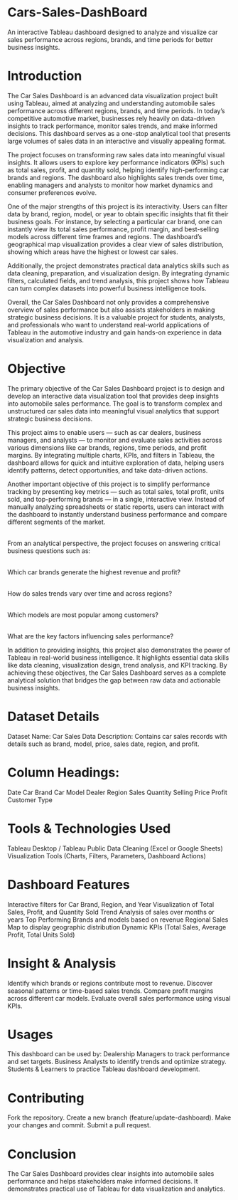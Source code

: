 # Cars-Sales-DashBoard

An interactive Tableau dashboard designed to analyze and visualize car sales performance across regions, brands, and time periods for better business insights.

# Introduction

The Car Sales Dashboard is an advanced data visualization project built using Tableau, aimed at analyzing and understanding automobile sales performance across different regions, brands, and time periods. In today’s competitive automotive market, businesses rely heavily on data-driven insights to track performance, monitor sales trends, and make informed decisions. This dashboard serves as a one-stop analytical tool that presents large volumes of sales data in an interactive and visually appealing format.

The project focuses on transforming raw sales data into meaningful visual insights. It allows users to explore key performance indicators (KPIs) such as total sales, profit, and quantity sold, helping identify high-performing car brands and regions. The dashboard also highlights sales trends over time, enabling managers and analysts to monitor how market dynamics and consumer preferences evolve.

One of the major strengths of this project is its interactivity. Users can filter data by brand, region, model, or year to obtain specific insights that fit their business goals. For instance, by selecting a particular car brand, one can instantly view its total sales performance, profit margin, and best-selling models across different time frames and regions. The dashboard’s geographical map visualization provides a clear view of sales distribution, showing which areas have the highest or lowest car sales.

Additionally, the project demonstrates practical data analytics skills such as data cleaning, preparation, and visualization design. By integrating dynamic filters, calculated fields, and trend analysis, this project shows how Tableau can turn complex datasets into powerful business intelligence tools.

Overall, the Car Sales Dashboard not only provides a comprehensive overview of sales performance but also assists stakeholders in making strategic business decisions. It is a valuable project for students, analysts, and professionals who want to understand real-world applications of Tableau in the automotive industry and gain hands-on experience in data visualization and analysis.

# Objective

The primary objective of the Car Sales Dashboard project is to design and develop an interactive data visualization tool that provides deep insights into automobile sales performance. The goal is to transform complex and unstructured car sales data into meaningful visual analytics that support strategic business decisions.

This project aims to enable users — such as car dealers, business managers, and analysts — to monitor and evaluate sales activities across various dimensions like car brands, regions, time periods, and profit margins. By integrating multiple charts, KPIs, and filters in Tableau, the dashboard allows for quick and intuitive exploration of data, helping users identify patterns, detect opportunities, and take data-driven actions.

Another important objective of this project is to simplify performance tracking by presenting key metrics — such as total sales, total profit, units sold, and top-performing brands — in a single, interactive view. Instead of manually analyzing spreadsheets or static reports, users can interact with the dashboard to instantly understand business performance and compare different segments of the market.

<br>From an analytical perspective, the project focuses on answering critical business questions such as:

<br>Which car brands generate the highest revenue and profit?

<br>How do sales trends vary over time and across regions?

<br>Which models are most popular among customers?

<br>What are the key factors influencing sales performance?

In addition to providing insights, this project also demonstrates the power of Tableau in real-world business intelligence. It highlights essential data skills like data cleaning, visualization design, trend analysis, and KPI tracking. By achieving these objectives, the Car Sales Dashboard serves as a complete analytical solution that bridges the gap between raw data and actionable business insights.

# Dataset Details

Dataset Name: Car Sales Data
Description: Contains car sales records with details such as brand, model, price, sales date, region, and profit.

# Column Headings:
Date
Car Brand
Car Model
Dealer Region
Sales Quantity
Selling Price
Profit
Customer Type

# Tools & Technologies Used

Tableau Desktop / Tableau Public
Data Cleaning (Excel or Google Sheets)
Visualization Tools (Charts, Filters, Parameters, Dashboard Actions)

# Dashboard Features

Interactive filters for Car Brand, Region, and Year
Visualization of Total Sales, Profit, and Quantity Sold
Trend Analysis of sales over months or years
Top Performing Brands and models based on revenue
Regional Sales Map to display geographic distribution
Dynamic KPIs (Total Sales, Average Profit, Total Units Sold)

# Insight & Analysis

Identify which brands or regions contribute most to revenue.
Discover seasonal patterns or time-based sales trends.
Compare profit margins across different car models.
Evaluate overall sales performance using visual KPIs.

# Usages

This dashboard can be used by:
Dealership Managers to track performance and set targets.
Business Analysts to identify trends and optimize strategy.
Students & Learners to practice Tableau dashboard development.

# Contributing

Fork the repository.
Create a new branch (feature/update-dashboard).
Make your changes and commit.
Submit a pull request.

# Conclusion

The Car Sales Dashboard provides clear insights into automobile sales performance and helps stakeholders make informed decisions. It demonstrates practical use of Tableau for data visualization and analytics.




